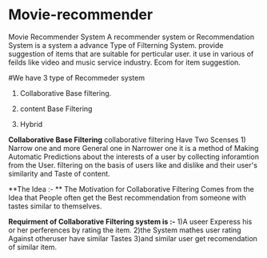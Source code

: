 # Movie-recommender
Movie Recommender System
A recommender system or Recommendation System is a system a advance Type of Filterning System. provide suggestion of items that are suitable for perticular user.
it use in various of feilds like video and music service industry. Ecom for item suggestion.

#We have 3 type of Recommeder system 
1) Collaborative Base filtering.
 
2) content Base Filtering
 
3) Hybrid

**Collaborative Base Filtering**
collaborative filtering Have Two Scenses 1) Narrow one and more General one
in Narrower one it is a method of Making Automatic Predictions about the interests of a user by collecting inforamtion from the User. filtering on the basis of users like and dislike and their user's similarity and Taste of content.

 **The Idea :- **
 The Motivation for Collaborative Filtering Comes from the Idea that People often get the Best recommendation from someone with tastes similar to themselves.

**Requirment of Collaborative Filtering system is :-**
 1)A useer Experess his or her perferences by rating the item.
 2)the System mathes user rating Against otheruser have similar Tastes
 3)and similar user get recomendation of similar item.
 
 
